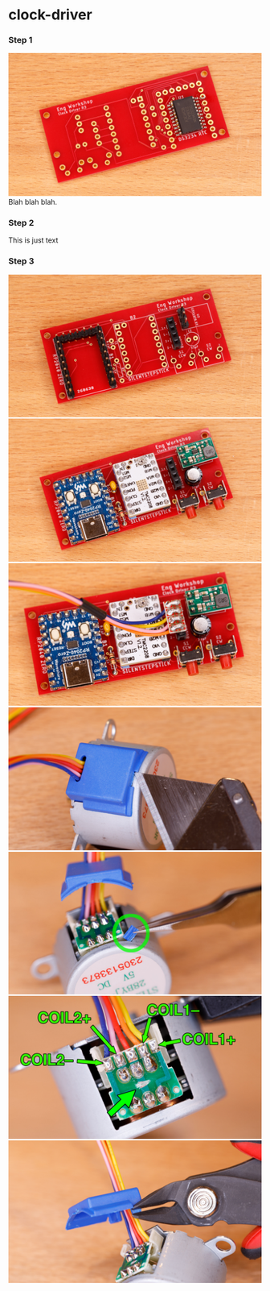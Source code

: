 # clock-driver

### Step 1
![image1](media/_MG_2800r.jpg)
Blah blah blah.
### Step 2
This is just text
### Step 3
![image1](media/_MG_2801r.jpg)
![image1](media/_MG_2802r.jpg)
![image1](media/_MG_2807r.jpg)
![image1](media/_MG_3632r.jpg)
![image1](media/_MG_3634r.jpg)
![image1](media/_MG_3637r.jpg)
![image1](media/_MG_3638r.jpg)
